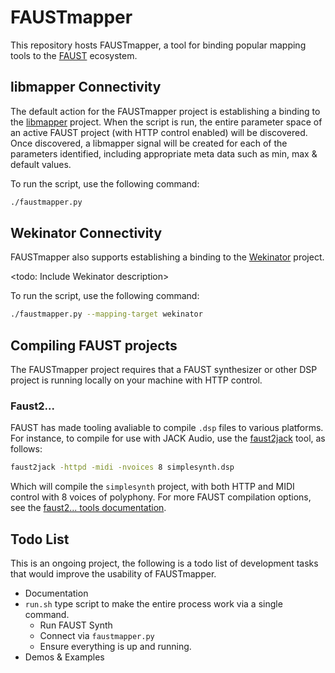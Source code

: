 # FAUSTmapper

This repository hosts FAUSTmapper, a tool for binding popular mapping tools to the [FAUST](https://faust.grame.fr/) ecosystem.

## libmapper Connectivity

The default action for the FAUSTmapper project is establishing a binding to the [libmapper](http://libmapper.org) project. When the script is run, the entire parameter space of an active FAUST project (with HTTP control enabled) will be discovered. Once discovered, a libmapper signal will be created for each of the parameters identified, including appropriate meta data such as min, max & default values.

To run the script, use the following command:

```bash
./faustmapper.py
```

## Wekinator Connectivity

FAUSTmapper also supports establishing a binding to the [Wekinator](http://www.wekinator.org/) project.

<todo: Include Wekinator description>

To run the script, use the following command:

```bash
./faustmapper.py --mapping-target wekinator
```

## Compiling FAUST projects

The FAUSTmapper project requires that a FAUST synthesizer or other DSP project is running locally on your machine with HTTP control.

### Faust2...

FAUST has made tooling avaliable to compile `.dsp` files to various platforms. For instance, to compile for use with JACK Audio, use the [faust2jack](https://faustdoc.grame.fr/manual/tools/#faust2jack) tool, as follows:

```bash
faust2jack -httpd -midi -nvoices 8 simplesynth.dsp
```

Which will compile the `simplesynth` project, with both HTTP and MIDI control with 8 voices of polyphony. For more FAUST compilation options, see the [faust2... tools documentation](https://faustdoc.grame.fr/manual/tools/).

## Todo List

This is an ongoing project, the following is a todo list of development tasks that would improve the usability of FAUSTmapper.

- Documentation
- `run.sh` type script to make the entire process work via a single command.
  - Run FAUST Synth
  - Connect via `faustmapper.py`
  - Ensure everything is up and running.
- Demos & Examples
